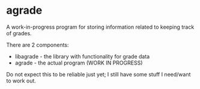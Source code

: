 # agrade
A work-in-progress program for storing information related to keeping track of grades.

There are 2 components:
- libagrade - the library with functionality for grade data
- agrade - the actual program (WORK IN PROGRESS)

Do not expect this to be reliable just yet; I still have some stuff I need/want to work out.
